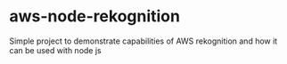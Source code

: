 # aws-node-rekognition

Simple project to demonstrate capabilities of AWS rekognition and how it can be used with node js
